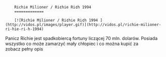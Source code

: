
        Richie Milioner / Ri¢hie Ri¢h 1994 
        =============
        
        [![Richie Milioner / Ri¢hie Ri¢h 1994 ](http://vidos.pl/images/player.gif)](http://vidos.pl/richie-milioner-ri-hie-ri-h-1994)
        
        
 Panicz Richie jest spadkobiercą fortuny liczącej 70 mln. dolarów. Posiada wszystko co może zamarzyć mały chłopiec i co można kupić za zobacz pełny opis
    